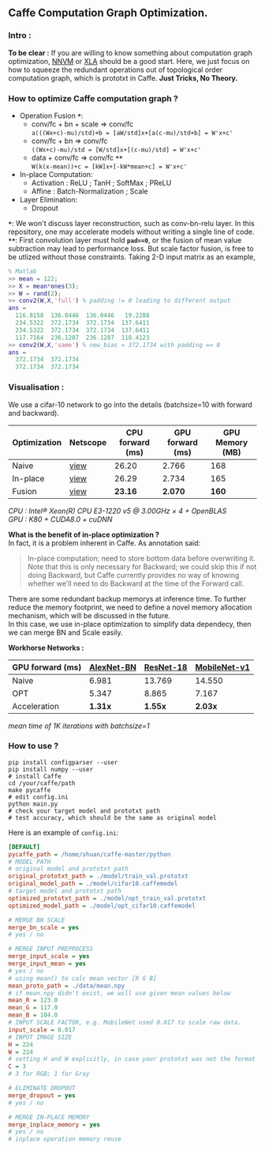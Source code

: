 ## Caffe Computation Graph Optimization.
### Intro :
**To be clear :** If you are willing to know something about computation graph optimization, [NNVM](http://nnvm.tvmlang.org/) or [XLA](https://www.tensorflow.org/performance/xla/) should be a good start. Here, we just focus on how to squeeze the redundant operations out of topological order computation graph, which is prototxt in Caffe. **Just Tricks, No Theory.**

### How to optimize Caffe computation graph ?
- Operation Fusion **`*`**:
  - conv/fc + bn + scale => conv/fc   
  ```a(((Wx+c)-mu)/std)+b = [aW/std]x+[a(c-mu)/std+b] = W'x+c'```
  - conv/fc + bn => conv/fc   
  ```((Wx+c)-mu)/std = [W/std]x+[(c-mu)/std] = W'x+c'```
  - data + conv/fc => conv/fc **`**`**   
  ```W(k(x-mean))+c = [kW]x+[-kW*mean+c] = W'x+c'```
- In-place Computation:
  - Activation : ReLU ; TanH ; SoftMax ; PReLU
  - Affine : Batch-Normalization ; Scale
- Layer Elimination:
  - Dropout

**`*`**: We won't discuss layer reconstruction, such as conv-bn-relu layer. In this repository, one may accelerate models without writing a single line of code.   
**`**`**: First convolution layer must hold **`pad==0`**, or the fusion of mean value subtraction may lead to performance loss. But scale factor fusion, is free to be utlized without those constraints. Taking 2-D input matrix as an example, 
```matlab
% Matlab 
>> mean = 122;
>> X = mean*ones(3);
>> W = rand(2);
>> conv2(W,X,'full') % padding != 0 leading to different output
ans =
  116.8158  136.0446  136.0446   19.2288
  234.5322  372.1734  372.1734  137.6411
  234.5322  372.1734  372.1734  137.6411
  117.7164  236.1287  236.1287  118.4123
>> conv2(W,X,'same') % new_bias = 372.1734 with padding == 0
ans =
  372.1734  372.1734
  372.1734  372.1734
```

### Visualisation :
We use a cifar-10 network to go into the details (batchsize=10 with forward and backward). 

Optimization | Netscope | CPU forward (ms) | GPU forward (ms) | GPU Memory (MB)
------------ | ------------- | ------------- | -------------- | ---------
Naive | [view](http://ethereon.github.io/netscope/#/gist/46e9a5a337b67f4e7cfcd1b04137a8a9) | 26.20 | 2.766 | 168
In-place | [view](http://ethereon.github.io/netscope/#/gist/c964c5e940ac21c5a8cc67257b345d7f) | 26.29 | 2.734 | 165
Fusion | [view](http://ethereon.github.io/netscope/#/gist/409198ed27b1f26595f329aa5e550016) | **23.16** | **2.070** | **160**

*CPU : Intel® Xeon(R) CPU E3-1220 v5 @ 3.00GHz × 4 + OpenBLAS*   
*GPU : K80 + CUDA8.0 + cuDNN*   

**What is the benefit of in-place optimization ?**   
In fact, it is a problem inherent in Caffe. As annotation said:   
> In-place computation; need to store bottom data before overwriting it. Note that this is only necessary for Backward; we could skip this if not doing Backward, but Caffe currently provides no way of knowing whether we'll need to do Backward at the time of the Forward call.

There are some redundant backup memorys at inference time. To further reduce the memory footprint, we need to define a novel memory allocation mechanism, which will be discussed in the future.   
In this case, we use in-place optimization to simplify data dependecy, then we can merge BN and Scale easily.   

**Workhorse Networks :**   

GPU forward (ms) | [AlexNet-BN](https://github.com/HolmesShuan/AlexNet-BN-Caffemodel-on-ImageNet) | [ResNet-18](https://github.com/HolmesShuan/ResNet-18-Caffemodel-on-ImageNet) | [MobileNet-v1](https://github.com/shicai/MobileNet-Caffe) 
------- | --------------- | ------------------ | --------------------
Naive | 6.981 | 13.769 | 14.550
OPT   | 5.347 | 8.865 | 7.167
Acceleration | **1.31x** | **1.55x** | **2.03x**

*mean time of 1K iterations with batchsize=1*
### How to use ?
```shell
pip install configparser --user
pip install numpy --user
# install Caffe
cd /your/caffe/path
make pycaffe
# edit config.ini 
python main.py
# check your target model and prototxt path
# test accuracy, which should be the same as original model 
```
Here is an example of `config.ini`:
```ini
[DEFAULT]
pycaffe_path = /home/shuan/caffe-master/python
# MODEL PATH
# original model and prototxt path
original_prototxt_path = ./model/train_val.prototxt
original_model_path = ./model/cifar10.caffemodel
# target model and prototxt path
optimized_prototxt_path = ./model/opt_train_val.prototxt
optimized_model_path = ./model/opt_cifar10.caffemodel

# MERGE BN SCALE 
merge_bn_scale = yes 
# yes / no

# MERGE INPUT PREPROCESS
merge_input_scale = yes
merge_input_mean = yes
# yes / no
# using mean() to calc mean vector [R G B] 
mean_proto_path = ./data/mean.npy 
# if mean.npy didn't exist, we will use given mean values below
mean_R = 123.0
mean_G = 117.0
mean_B = 104.0
# INPUT SCALE FACTOR, e.g. MobileNet used 0.017 to scale raw data.
input_scale = 0.017
# INPUT IMAGE SIZE
H = 224
W = 224
# setting H and W explicitly, in case your prototxt was not the format of deploy.prototxt
C = 3
# 3 for RGB; 1 for Gray

# ELIMINATE DROPOUT
merge_dropout = yes
# yes / no

# MERGE IN-PLACE MEMORY
merge_inplace_memory = yes
# yes / no
# inplace operation memory reuse

```
